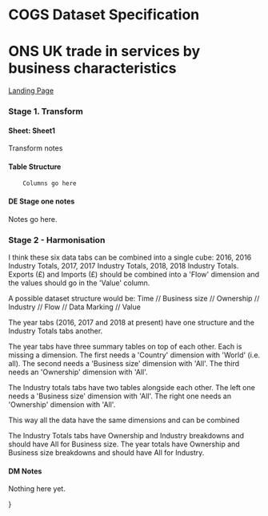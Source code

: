 
<!-- #region -->
# COGS Dataset Specification

# ONS UK trade in services by business characteristics
[Landing Page](https://www.ons.gov.uk/businessindustryandtrade/internationaltrade/datasets/uktradeingoodsbybusinesscharacteristics)

### Stage 1. Transform

#### Sheet: Sheet1

Transform notes

#### Table Structure

		Columns go here

#### DE Stage one notes
Notes go here.

### Stage 2 - Harmonisation

I think these six data tabs can be combined into a single cube: 2016, 2016 Industry Totals, 2017, 2017 Industry Totals, 2018, 2018 Industry Totals.
Exports (£) and Imports (£) should be combined into a 'Flow' dimension and the values should go in the 'Value' column.

A possible dataset structure would be:
Time // Business size // Ownership // Industry // Flow // Data Marking // Value

The year tabs (2016, 2017 and 2018 at present) have one structure and the Industry Totals tabs another.

The year tabs have three summary tables on top of each other. Each is missing a dimension.
The first needs a 'Country' dimension with 'World' (i.e. all).
The second needs a 'Business size' dimension with 'All'.
The third needs an 'Ownership' dimension with 'All'.

The Industry totals tabs have two tables alongside each other.
The left one needs a 'Business size' dimension with 'All'.
The right one needs an 'Ownership' dimension with 'All'.

This way all the data have the same dimensions and can be combined 

The Industry Totals tabs have Ownership and Industry breakdowns and should have All for Business size.
The year totals have Ownership and Business size breakdowns and should have All for Industry.


#### DM Notes

Nothing here yet.
<!-- #endregion -->}
